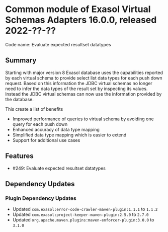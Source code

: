 # Common module of Exasol Virtual Schemas Adapters 16.0.0, released 2022-??-??

Code name: Evaluate expected resultset datatypes

## Summary

Starting with major version 8 Exasol database uses the capabilities reported by each virtual schema to provide select list data types for each push down request. Based on this information the JDBC virtual schemas no longer need to infer the data types of the result set by inspecting its values. Instead the JDBC virtual schemas can now use the information provided by the database.

This create a list of benefits
* Improved performance of queries to virtual schema by avoiding one query for each push down
* Enhanced accuracy of data type mapping
* Simplified data type mapping which is easier to extend
* Support for additional use cases

## Features

* #249: Evaluate expected resultset datatypes

## Dependency Updates

### Plugin Dependency Updates

* Updated `com.exasol:error-code-crawler-maven-plugin:1.1.1` to `1.1.2`
* Updated `com.exasol:project-keeper-maven-plugin:2.5.0` to `2.7.0`
* Updated `org.apache.maven.plugins:maven-enforcer-plugin:3.0.0` to `3.1.0`
